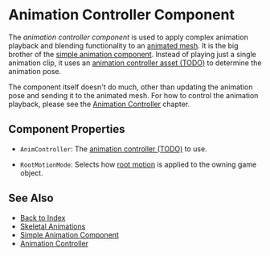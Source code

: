 # Animation Controller Component

The *animation controller component* is used to apply complex animation playback and blending functionality to an [animated mesh](../animated-mesh-component.md). It is the big brother of the [simple animation component](../simple-animation-component.md). Instead of playing just a single animation clip, it uses an [animation controller asset (TODO)](animation-controller-asset.md) to determine the animation pose.

The component itself doesn't do much, other than updating the animation pose and sending it to the animated mesh. For how to control the animation playback, please see the [Animation Controller](animation-controller-overview.md) chapter.

## Component Properties

* `AnimController`: The [animation controller (TODO)](animation-controller-asset.md) to use.

* `RootMotionMode`: Selects how [root motion](../root-motion.md) is applied to the owning game object.

## See Also

* [Back to Index](../../../index.md)
* [Skeletal Animations](../skeletal-animation-overview.md)
* [Simple Animation Component](../simple-animation-component.md)
* [Animation Controller](animation-controller-overview.md)
